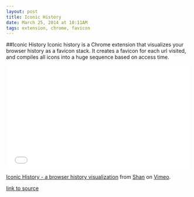 ```yaml
---
layout: post
title: Iconic History
date: March 25, 2014 at 10:11AM
tags: extension, chrome, favicon
---
```

##Iconic History
Iconic history is a Chrome extension that visualizes your browser history as a favicon stack. It creates a favicon for each url visited, and compiles all icons into a huge sequence based on access time.  

<iframe src="//player.vimeo.com/video/89219632" width="500" height="281" frameborder="0" webkitallowfullscreen mozallowfullscreen allowfullscreen></iframe> <p><a href="http://vimeo.com/89219632">Iconic History - a browser history visualization</a> from <a href="http://vimeo.com/user16477340">Shan</a> on <a href="https://vimeo.com">Vimeo</a>.</p>


[link to source](http://ift.tt/1lKDp4e) 
